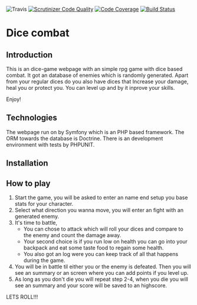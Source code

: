 ![Travis](https://travis-ci.com/jeso20BTH/mvc_project.svg?branch=main)
[![Scrutinizer Code Quality](https://scrutinizer-ci.com/g/jeso20BTH/mvc_project/badges/quality-score.png?b=main)](https://scrutinizer-ci.com/g/jeso20BTH/mvc_project/?branch=main)
[![Code Coverage](https://scrutinizer-ci.com/g/jeso20BTH/mvc_project/badges/coverage.png?b=main)](https://scrutinizer-ci.com/g/jeso20BTH/mvc_project/?branch=main)
[![Build Status](https://travis-ci.org/jeso20BTH/mvc_project.svg?branch=main)](https://travis-ci.org/jeso20BTH/mvc_project)

# Dice combat
## Introduction
This is an dice-game webpage with an simple rpg game with dice based combat. It got an database of enemies which is randomly generated. Apart from your regular dices do you also have dices that Increase your damage, heal you or protect you. You can level up and by it inprove your skills.

Enjoy!

## Technologies
The webpage run on by Symfony which is an PHP based framework. The ORM towards the database is Doctrine. There is an development environment with tests by PHPUNIT.

## Installation


## How to play
1. Start the game, you will be asked to enter an name end setup you base stats for your character.
2. Select what direction you wanna move, you will enter an fight with an generated enemy.
3. It's time to battle,
    - You can chose to attack which will roll your dices and compare to the enemy and count the damage away.
    - Your second choice is if you run low on health you can go into your backpack and eat some taste food to regain some health.
    - You also got an log were you can keep track of all that happens during the game.
4. You will be in battle til either you or the enemy is defeated. Then you will see an summary or an screen where you can add points if you level up.
5. As long as you don't die you will repeat step 2-4, when you die you will see an summary and your score will be saved to an highscore.

LETS ROLL!!!
